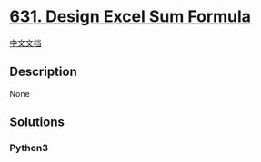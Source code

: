 # [631. Design Excel Sum Formula](https://leetcode.com/problems/design-excel-sum-formula)

[中文文档](/leetcode/0600-0699/0631.Design%20Excel%20Sum%20Formula/README.md)

## Description

None

## Solutions

<!-- tabs:start -->

### **Python3**

```python

```

<!-- tabs:end -->
